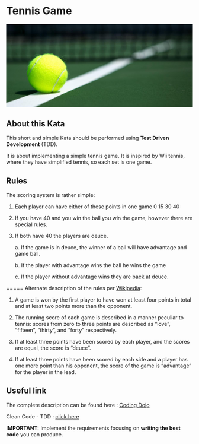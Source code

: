 # Tennis Game

![Alt text](images/Kata_Tennis.jpeg?raw=true "Tennis ")

## About this Kata

This short and simple Kata should be performed using **Test Driven Development** (TDD).

It is about implementing a simple tennis game. It is inspired by Wii tennis, where they have simplified tennis, so each set is one game.

## Rules

The scoring system is rather simple:

1. Each player can have either of these points in one game 0 15 30 40

2. If you have 40 and you win the ball you win the game, however there are special rules.

3. If both have 40 the players are deuce. 
  
    a. If the game is in deuce, the winner of a ball will have advantage and game ball. 
  
    b. If the player with advantage wins the ball he wins the game 
  
    c. If the player without advantage wins they are back at deuce.

===== Alternate description of the rules per [Wikipedia](http://en.wikipedia.org/wiki/Tennis#Scoring):

1. A game is won by the first player to have won at least four points in total and at least two points more than the opponent.

2. The running score of each game is described in a manner peculiar to tennis: scores from zero to three points are described as “love”, “fifteen”, “thirty”, and “forty” respectively.

3. If at least three points have been scored by each player, and the scores are equal, the score is “deuce”.

4. If at least three points have been scored by each side and a player has one more point than his opponent, the score of the game is “advantage” for the player in the lead.

## Useful link

The complete description can be found here : [Coding Dojo](http://codingdojo.org/kata/Tennis/)

Clean Code - TDD : [click here](https://cleancoders.com/episode/clean-code-episode-6-p1)

**IMPORTANT:**  Implement the requirements focusing on **writing the best code** you can produce.
